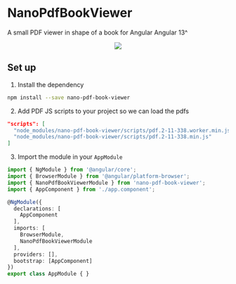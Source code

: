 # NanoPdfBookViewer

A small PDF viewer in shape of a book for Angular Angular 13^

<div align="center">
  <img src="./sample.gif">
</div>

## Set up

1. Install the dependency
```bash
npm install --save nano-pdf-book-viewer
```

2. Add PDF JS scripts to your project so we can load the pdfs
```json
"scripts": [
  "node_modules/nano-pdf-book-viewer/scripts/pdf.2-11-338.worker.min.js",
  "node_modules/nano-pdf-book-viewer/scripts/pdf.2-11-338.min.js"
]
```

3. Import the module in your `AppModule`

```typescript
import { NgModule } from '@angular/core';
import { BrowserModule } from '@angular/platform-browser';
import { NanoPdfBookViewerModule } from 'nano-pdf-book-viewer';
import { AppComponent } from './app.component';

@NgModule({
  declarations: [
    AppComponent
  ],
  imports: [
    BrowserModule,
    NanoPdfBookViewerModule
  ],
  providers: [],
  bootstrap: [AppComponent]
})
export class AppModule { }
```
